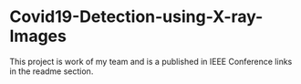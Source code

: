 # Covid19-Detection-using-X-ray-Images
This project is work of my team and is a published in IEEE Conference links in the readme section.
